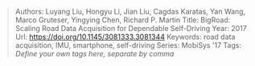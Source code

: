 > Authors: Luyang Liu, Hongyu Li, Jian Liu, Cagdas Karatas, Yan Wang, Marco Gruteser, Yingying Chen, Richard P. Martin
> Title: BigRoad: Scaling Road Data Acquisition for Dependable Self-Driving
> Year: 2017
> Url: https://doi.org/10.1145/3081333.3081344
> Keywords: road data acquisition, IMU, smartphone, self-driving
> Series: MobiSys '17
> Tags: *Define your own tags here, separate by comma*